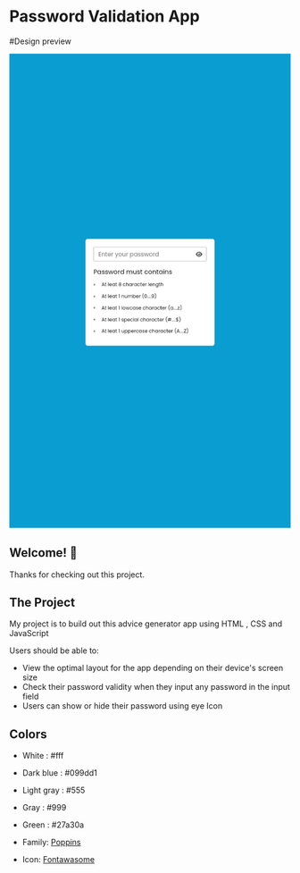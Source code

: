 # Password Validation App 

#Design preview

![Project preview](./screenshot.jpg)

## Welcome! 👋

Thanks for checking out this project.


## The Project

My project is to build out this advice generator app using HTML , CSS and JavaScript 


Users should be able to:

- View the optimal layout for the app depending on their device's screen size
- Check their password validity when they input any password in the input field
- Users can show or hide their password using eye Icon



## Colors
- White : #fff
- Dark blue : #099dd1
- Light gray : #555
- Gray : #999
- Green : #27a30a


- Family: [Poppins](https://fonts.google.com/specimen/Poppins)
- Icon:
[Fontawasome](https://fontawesome.com)
